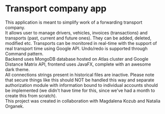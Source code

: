 # Transport company app
This application is meant to simplify work of a forwarding transport company.  
It allows user to manage drivers, vehicles, invoices (transactions) and transports (past, current and future ones). They can be added, deleted, 
modified etc. Transports can be monitored in real-time with the support of real transport time using Google API. Undo/redo is supported through 
Command pattern.  
Backend uses MongoDB database hosted on Atlas cluster and Google Distance Matrix API, frontend uses JavaFX, complete with an awesome dark theme.  
All connections strings present in historical files are inactive. Please note that secure things like this should NOT be handled this way 
and separate authorization module with information bound to individual accounts should be implemented (we didn't have time for this, since 
we've had a month to create this from scratch).  
This project was created in collaboration with Magdalena Kozub and Natalia Organek.
